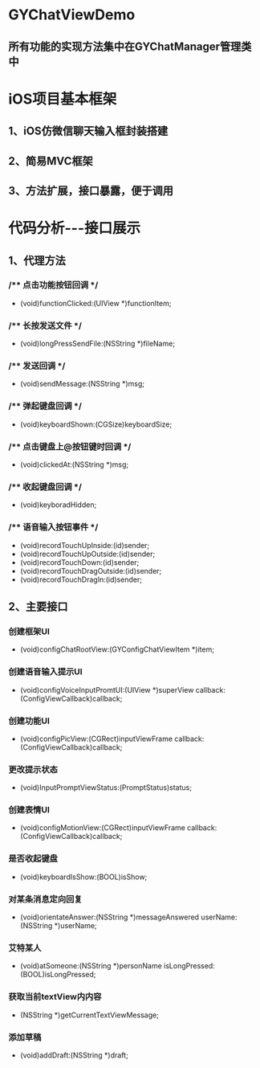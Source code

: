 # GYChatViewDemo
## 所有功能的实现方法集中在GYChatManager管理类中
# iOS项目基本框架
## 1、iOS仿微信聊天输入框封装搭建
## 2、简易MVC框架
## 3、方法扩展，接口暴露，便于调用
# 代码分析---接口展示
## 1、代理方法

### /** 点击功能按钮回调 */ #
- (void)functionClicked:(UIView *)functionItem;
### /** 长按发送文件 */ #
- (void)longPressSendFile:(NSString *)fileName;
### /** 发送回调 */ #
- (void)sendMessage:(NSString *)msg;
### /** 弹起键盘回调 */ #
- (void)keyboardShown:(CGSize)keyboardSize;
### /** 点击键盘上@按钮键时回调 */ #
- (void)clickedAt:(NSString *)msg;
### /** 收起键盘回调 */ #
- (void)keyboradHidden;
### /** 语音输入按钮事件 */ #
- (void)recordTouchUpInside:(id)sender;
- (void)recordTouchUpOutside:(id)sender;
- (void)recordTouchDown:(id)sender;
- (void)recordTouchDragOutside:(id)sender;
- (void)recordTouchDragIn:(id)sender;
## 2、主要接口
### 创建框架UI #
- (void)configChatRootView:(GYConfigChatViewItem *)item;
###  创建语音输入提示UI #
- (void)configVoiceInputPromtUI:(UIView *)superView callback:(ConfigViewCallback)callback;
### 创建功能UI #
- (void)configPicView:(CGRect)inputViewFrame callback:(ConfigViewCallback)callback;
### 更改提示状态 #
- (void)InputPromptViewStatus:(PromptStatus)status;
### 创建表情UI #
- (void)configMotionView:(CGRect)inputViewFrame callback:(ConfigViewCallback)callback;
### 是否收起键盘 #
- (void)keyboardIsShow:(BOOL)isShow;
### 对某条消息定向回复 #
- (void)orientateAnswer:(NSString *)messageAnswered userName:(NSString *)userName;
### 艾特某人 #
- (void)atSomeone:(NSString *)personName isLongPressed:(BOOL)isLongPressed;
### 获取当前textView内内容 #
- (NSString *)getCurrentTextViewMessage;
### 添加草稿 #
- (void)addDraft:(NSString *)draft;
